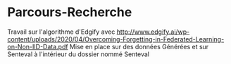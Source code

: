 # Parcours-Recherche
Travail sur l'algorithme d'Edgify avec http://www.edgify.ai/wp-content/uploads/2020/04/Overcoming-Forgetting-in-Federated-Learning-on-Non-IID-Data.pdf
Mise en place sur des données Générées et sur Senteval à l'intérieur du dossier nommé Senteval
